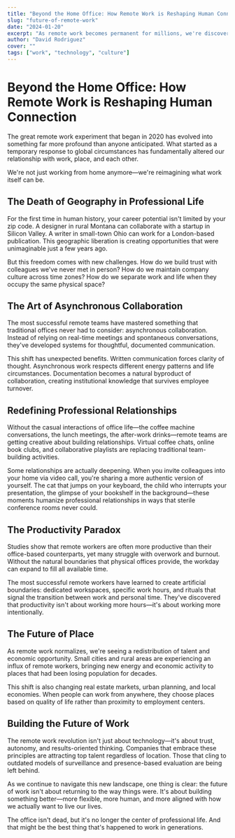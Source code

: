 ```yaml
---
title: "Beyond the Home Office: How Remote Work is Reshaping Human Connection"
slug: "future-of-remote-work"
date: "2024-01-20"
excerpt: "As remote work becomes permanent for millions, we're discovering new ways to build meaningful professional relationships and redefine what it means to 'go to work.'"
author: "David Rodriguez"
cover: ""
tags: ["work", "technology", "culture"]
---
```


# Beyond the Home Office: How Remote Work is Reshaping Human Connection

The great remote work experiment that began in 2020 has evolved into something far more profound than anyone anticipated. What started as a temporary response to global circumstances has fundamentally altered our relationship with work, place, and each other.

We're not just working from home anymore—we're reimagining what work itself can be.

## The Death of Geography in Professional Life

For the first time in human history, your career potential isn't limited by your zip code. A designer in rural Montana can collaborate with a startup in Silicon Valley. A writer in small-town Ohio can work for a London-based publication. This geographic liberation is creating opportunities that were unimaginable just a few years ago.

But this freedom comes with new challenges. How do we build trust with colleagues we've never met in person? How do we maintain company culture across time zones? How do we separate work and life when they occupy the same physical space?

## The Art of Asynchronous Collaboration

The most successful remote teams have mastered something that traditional offices never had to consider: asynchronous collaboration. Instead of relying on real-time meetings and spontaneous conversations, they've developed systems for thoughtful, documented communication.

This shift has unexpected benefits. Written communication forces clarity of thought. Asynchronous work respects different energy patterns and life circumstances. Documentation becomes a natural byproduct of collaboration, creating institutional knowledge that survives employee turnover.

## Redefining Professional Relationships

Without the casual interactions of office life—the coffee machine conversations, the lunch meetings, the after-work drinks—remote teams are getting creative about building relationships. Virtual coffee chats, online book clubs, and collaborative playlists are replacing traditional team-building activities.

Some relationships are actually deepening. When you invite colleagues into your home via video call, you're sharing a more authentic version of yourself. The cat that jumps on your keyboard, the child who interrupts your presentation, the glimpse of your bookshelf in the background—these moments humanize professional relationships in ways that sterile conference rooms never could.

## The Productivity Paradox

Studies show that remote workers are often more productive than their office-based counterparts, yet many struggle with overwork and burnout. Without the natural boundaries that physical offices provide, the workday can expand to fill all available time.

The most successful remote workers have learned to create artificial boundaries: dedicated workspaces, specific work hours, and rituals that signal the transition between work and personal time. They've discovered that productivity isn't about working more hours—it's about working more intentionally.

## The Future of Place

As remote work normalizes, we're seeing a redistribution of talent and economic opportunity. Small cities and rural areas are experiencing an influx of remote workers, bringing new energy and economic activity to places that had been losing population for decades.

This shift is also changing real estate markets, urban planning, and local economies. When people can work from anywhere, they choose places based on quality of life rather than proximity to employment centers.

## Building the Future of Work

The remote work revolution isn't just about technology—it's about trust, autonomy, and results-oriented thinking. Companies that embrace these principles are attracting top talent regardless of location. Those that cling to outdated models of surveillance and presence-based evaluation are being left behind.

As we continue to navigate this new landscape, one thing is clear: the future of work isn't about returning to the way things were. It's about building something better—more flexible, more human, and more aligned with how we actually want to live our lives.

The office isn't dead, but it's no longer the center of professional life. And that might be the best thing that's happened to work in generations.
